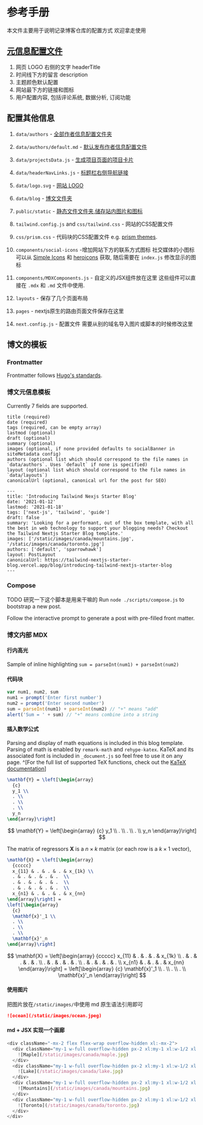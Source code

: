 # 参考手册

本文件主要用于说明记录博客仓库的配置方式 欢迎拿走使用

## [元信息配置文件](data/siteMetadata.js)

1. 网页 LOGO 右侧的文字 headerTitle
2. 时间线下方的留言 description
3. 主题颜色默认配置
4. 网站最下方的链接和图标
5. 用户配置内容, 包括评论系统, 数据分析, 订阅功能

## 配置其他信息

1. `data/authors` - [全部作者信息配置文件夹](data/authors)

2. `data/authors/default.md` - [默认发布作者信息配置文件](data/authors/default.md)

3. `data/projectsData.js` - [生成项目页面的项目卡片](data/projectsData.js)

4. `data/headerNavLinks.js` - [标题栏右侧导航链接](data/headerNavLinks.js)

5. `data/logo.svg` - [网站 LOGO](data/logo.svg)

6. `data/blog` - [博文文件夹](data/blog/)

7. `public/static` - [静态文件文件夹,储存站内图片和图标](public/static)

8. `tailwind.config.js` and `css/tailwind.css` - 网站的CSS配置文件

9. `css/prism.css` - 代码块的CSS配置文件 e.g. [prism themes](https://github.com/PrismJS/prism-themes).

10. `components/social-icons` -增加网站下方的联系方式图标 社交媒体的小图标可以从 [Simple Icons](https://simpleicons.org/) 和 [heroicons](https://heroicons.com/) 获取, 随后需要在 `index.js` 修改显示的图标  

11. `components/MDXComponents.js` - 自定义的JSX组件放在这里  这些组件可以直接在 `.mdx` 和  `.md` 文件中使用. 

12. `layouts` - 保存了几个页面布局

13. `pages` - nextjs原生的路由页面文件保存在这里 

14. `next.config.js` - 配置文件 需要从别的域名导入图片或脚本的时候修改这里  

## 博文的模板

### Frontmatter

Frontmatter follows [Hugo's standards](https://gohugo.io/content-management/front-matter/).

### 博文元信息模板

Currently 7 fields are supported.

```
title (required)
date (required)
tags (required, can be empty array)
lastmod (optional)
draft (optional)
summary (optional)
images (optional, if none provided defaults to socialBanner in siteMetadata config)
authors (optional list which should correspond to the file names in `data/authors`. Uses `default` if none is specified)
layout (optional list which should correspond to the file names in `data/layouts`)
canonicalUrl (optional, canonical url for the post for SEO)
```



```
---
title: 'Introducing Tailwind Nexjs Starter Blog'
date: '2021-01-12'
lastmod: '2021-01-18'
tags: ['next-js', 'tailwind', 'guide']
draft: false
summary: 'Looking for a performant, out of the box template, with all the best in web technology to support your blogging needs? Checkout the Tailwind Nextjs Starter Blog template.'
images: ['/static/images/canada/mountains.jpg', '/static/images/canada/toronto.jpg']
authors: ['default', 'sparrowhawk']
layout: PostLayout
canonicalUrl: https://tailwind-nextjs-starter-blog.vercel.app/blog/introducing-tailwind-nextjs-starter-blog
---
```

### Compose

TODO 研究一下这个脚本是用来干嘛的
Run `node ./scripts/compose.js` to bootstrap a new post.

Follow the interactive prompt to generate a post with pre-filled front matter.

### 博文内部 MDX

#### 行内高光

Sample of inline highlighting `sum = parseInt(num1) + parseInt(num2)`

#### 代码块

```javascript
var num1, num2, sum
num1 = prompt('Enter first number')
num2 = prompt('Enter second number')
sum = parseInt(num1) + parseInt(num2) // "+" means "add"
alert('Sum = ' + sum) // "+" means combine into a string
```

#### 插入数学公式

Parsing and display of math equations is included in this blog template. Parsing of math is enabled by `remark-math` and `rehype-katex`.
KaTeX and its associated font is included in `_document.js` so feel free to use it on any page.
^[For the full list of supported TeX functions, check out the [KaTeX documentation](https://katex.org/docs/supported.html)]

```tex
\mathbf{Y} = \left[\begin{array}
  {c}
  y_1 \\
  . \\
  . \\
  . \\
  y_n
\end{array}\right]
```

$$
\mathbf{Y} = \left[\begin{array}
  {c}
  y_1 \\
  . \\
  . \\
  . \\
  y_n
\end{array}\right]
$$

The matrix of regressors $\mathbf{X}$ is a $n \times k$ matrix (or each row is a $k \times 1$ vector),

```latex
\mathbf{X} = \left[\begin{array}
  {ccccc}
  x_{11} & . & . & . & x_{1k} \\
  . & . & . & . & .  \\
  . & . & . & . & .  \\
  . & . & . & . & .  \\
  x_{n1} & . & . & . & x_{nn}
\end{array}\right] =
\left[\begin{array}
  {c}
  \mathbf{x}'_1 \\
  . \\
  . \\
  . \\
  \mathbf{x}'_n
\end{array}\right]
```

$$
\mathbf{X} = \left[\begin{array}
  {ccccc}
  x_{11} & . & . & . & x_{1k} \\
  . & . & . & . & .  \\
  . & . & . & . & .  \\
  . & . & . & . & .  \\
  x_{n1} & . & . & . & x_{nn}
\end{array}\right] =
\left[\begin{array}
  {c}
  \mathbf{x}'_1 \\
  . \\
  . \\
  . \\
  \mathbf{x}'_n
\end{array}\right]
$$

#### 使用图片

把图片放在`/static/images/`中使用 md 原生语法引用即可

```md
![ocean](/static/images/ocean.jpeg)
```

#### md + JSX 实现一个画廊


```js
<div className="-mx-2 flex flex-wrap overflow-hidden xl:-mx-2">
  <div className="my-1 w-full overflow-hidden px-2 xl:my-1 xl:w-1/2 xl:px-2">
    ![Maple](/static/images/canada/maple.jpg)
  </div>
  <div className="my-1 w-full overflow-hidden px-2 xl:my-1 xl:w-1/2 xl:px-2">
    ![Lake](/static/images/canada/lake.jpg)
  </div>
  <div className="my-1 w-full overflow-hidden px-2 xl:my-1 xl:w-1/2 xl:px-2">
    ![Mountains](/static/images/canada/mountains.jpg)
  </div>
  <div className="my-1 w-full overflow-hidden px-2 xl:my-1 xl:w-1/2 xl:px-2">
    ![Toronto](/static/images/canada/toronto.jpg)
  </div>
</div>
```
